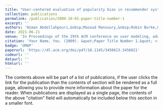 ```yaml
---
title: "User-centered evaluation of popularity bias in recommender systems"
collection: publications
permalink: /publication/2009-10-01-paper-title-number-1
excerpt: ''
authors: 'Himan Abdollahpouri,&nbsp;Masoud Mansoury,&nbsp;Robin Burke,&nbsp;Bamshad Mobasher,&nbsp;Edward Malthouse'
date: 2021-06-21
venue: 'In Proceedings of the 29th ACM conference on user modeling, adaptation and personalization, 2021'
citation: 'Your Name, You. (2009). &quot;Paper Title Number 1.&quot; <i>Journal 1</i>. 1(1).'
badge: 'UMAP'
paperurl: 'https://dl.acm.org/doi/pdf/10.1145/3450613.3456821'
codeurl: ''
dataurl: ''
htmlurl: ''
---
```


The contents above will be part of a list of publications, if the user clicks the link for the publication than the contents of section will be rendered as a full page, allowing you to provide more information about the paper for the reader. When publications are displayed as a single page, the contents of the above "citation" field will automatically be included below this section in a smaller font.
